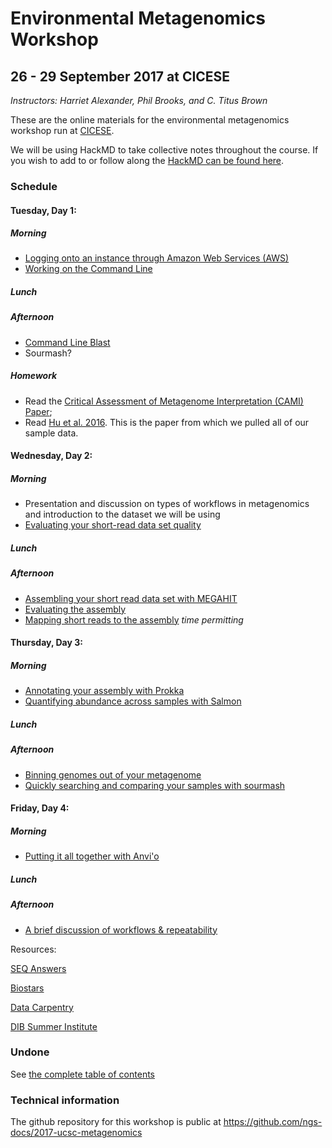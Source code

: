 Environmental Metagenomics Workshop
===================================

26 - 29 September 2017 at CICESE
--------------------------------
*Instructors: Harriet Alexander, Phil Brooks, and C. Titus Brown*

These are the online materials for the environmental metagenomics workshop run at [CICESE](http://www.cicese.edu.mx/).

We will be using HackMD to take collective notes throughout the course. If you wish to add to or follow along the [HackMD can be found here](https://hackmd.io/BwdgnArApgJgDANgLRQcAjEgLFARhJXGSJAJgGYYQFT0oAzYWoA=).

### Schedule
#### Tuesday, Day 1:
##### Morning
* [Logging onto an instance through Amazon Web Services (AWS)](aws/boot.html)
* [Working on the Command Line](command-line.html)

##### Lunch

##### Afternoon
* [Command Line Blast](running-command-line-blast.html)
* Sourmash?

##### Homework
* Read the [Critical Assessment of Metagenome Interpretation (CAMI) Paper](http://www.biorxiv.org/content/biorxiv/early/2017/01/09/099127.full.pdf);
* Read [Hu et al. 2016](http://mbio.asm.org/content/7/1/e01669-15.abstract). This is the paper from which we pulled all of our sample data.

#### Wednesday, Day 2:
##### Morning
*  Presentation and discussion on types of workflows in metagenomics and introduction to the dataset we will be using
* [Evaluating your short-read data set quality](quality.html)

##### Lunch

##### Afternoon
* [Assembling your short read data set with MEGAHIT](assemble.html)
* [Evaluating the assembly](assembly-evaluation.html)
* [Mapping short reads to the assembly](mapping.html) *time permitting*

#### Thursday, Day 3:
##### Morning
* [Annotating your assembly with Prokka](prokka_tutorial.html)
* [Quantifying abundance across samples with Salmon](salmon_tutorial.html)

##### Lunch

##### Afternoon
* [Binning genomes out of your metagenome](binning.html)
* [Quickly searching and comparing your samples with sourmash](sourmash.html)

#### Friday, Day 4:
##### Morning
* [Putting it all together with Anvi'o](anvio.html)

##### Lunch

##### Afternoon

* [A brief discussion of workflows & repeatability](workflows.html)

Resources:

[SEQ Answers](http://seqanswers.com/)

[Biostars](https://www.biostars.org/)

[Data Carpentry](http://www.datacarpentry.org/)

[DIB Summer Institute](http://ivory.idyll.org/dibsi/)

### Undone

See [the complete table of contents](toc.html)

### Technical information

The github repository for this workshop is public at
https://github.com/ngs-docs/2017-ucsc-metagenomics
